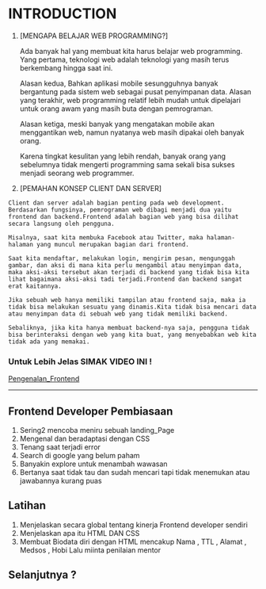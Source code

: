# INTRODUCTION
 1. [MENGAPA BELAJAR WEB PROGRAMMING?]
    
    Ada banyak hal yang membuat kita harus belajar web programming. Yang pertama, teknologi web adalah teknologi yang masih terus berkembang hingga saat ini.

    Alasan kedua, Bahkan aplikasi mobile sesungguhnya banyak bergantung pada sistem web sebagai pusat penyimpanan data. Alasan yang terakhir, web programming relatif lebih mudah untuk dipelajari untuk orang awam yang masih buta dengan pemrograman.

    Alasan ketiga, meski banyak yang mengatakan mobile akan menggantikan web, namun nyatanya web masih dipakai oleh banyak orang. 
    
    Karena tingkat kesulitan yang lebih rendah, banyak orang yang sebelumnya tidak mengerti programming sama sekali bisa sukses menjadi seorang web programmer.

 2.  [PEMAHAN KONSEP CLIENT DAN SERVER]

    Client dan server adalah bagian penting pada web development. Berdasarkan fungsinya, pemrograman web dibagi menjadi dua yaitu frontend dan backend.Frontend adalah bagian web yang bisa dilihat secara langsung oleh pengguna. 

    Misalnya, saat kita membuka Facebook atau Twitter, maka halaman-halaman yang muncul merupakan bagian dari frontend.

    Saat kita mendaftar, melakukan login, mengirim pesan, mengunggah gambar, dan aksi di mana kita perlu mengambil atau menyimpan data, maka aksi-aksi tersebut akan terjadi di backend yang tidak bisa kita lihat bagaimana aksi-aksi tadi terjadi.Frontend dan backend sangat erat kaitannya.

    Jika sebuah web hanya memiliki tampilan atau frontend saja, maka ia tidak bisa melakukan sesuatu yang dinamis.Kita tidak bisa mencari data atau menyimpan data di sebuah web yang tidak memiliki backend. 
    
    Sebaliknya, jika kita hanya membuat backend-nya saja, pengguna tidak bisa berinteraksi dengan web yang kita buat, yang menyebabkan web kita tidak ada yang memakai.

### Untuk Lebih Jelas SIMAK VIDEO INI !
 [Pengenalan_Frontend](https://youtu.be/SuVMobAoToc)

____________________________________________________________________________________________________

## Frontend Developer Pembiasaan
1. Sering2 mencoba meniru sebuah landing_Page 
2. Mengenal dan beradaptasi dengan CSS
3. Tenang saat terjadi error
4. Search di google yang belum paham
5. Banyakin explore untuk menambah wawasan
6. Bertanya saat tidak tau dan sudah mencari tapi tidak menemukan atau jawabannya kurang puas

## Latihan
1. Menjelaskan secara global tentang kinerja Frontend developer sendiri
2. Menjelaskan apa itu HTML DAN CSS
3. Membuat Biodata diri dengan HTML mencakup Nama , TTL , Alamat , Medsos , Hobi Lalu miinta penilaian mentor 

## Selanjutnya ?
